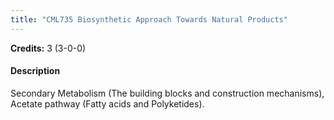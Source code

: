 ```yaml
---
title: "CML735 Biosynthetic Approach Towards Natural Products"
---
```

**Credits:** 3 (3-0-0)

#### Description
Secondary Metabolism (The building blocks and construction mechanisms), Acetate pathway (Fatty acids and Polyketides).